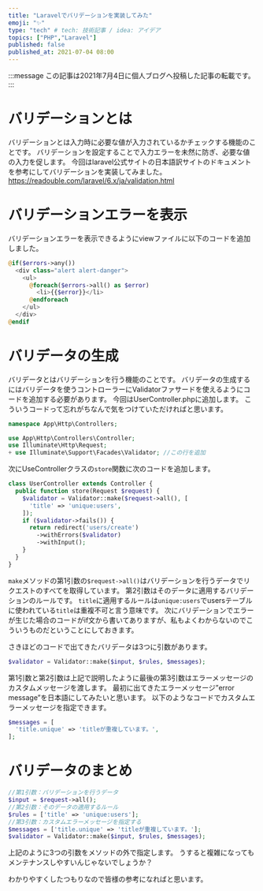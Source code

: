 ```yaml
---
title: "Laravelでバリデーションを実装してみた"
emoji: "✨"
type: "tech" # tech: 技術記事 / idea: アイデア
topics: ["PHP","Laravel"]
published: false
published_at: 2021-07-04 08:00
---
```

:::message
この記事は2021年7月4日に個人ブログへ投稿した記事の転載です。
:::
# バリデーションとは
バリデーションとは入力時に必要な値が入力されているかチェックする機能のことです。
バリデーションを設定することで入力エラーを未然に防ぎ、必要な値の入力を促します。
今回はlaravel公式サイトの日本語訳サイトのドキュメントを参考にしてバリデーションを実装してみました。
https://readouble.com/laravel/6.x/ja/validation.html

# バリデーションエラーを表示
バリデーションエラーを表示できるようにviewファイルに以下のコードを追加しました。
```php
@if($errors->any())
  <div class="alert alert-danger">
    <ul>
      @foreach($errors->all() as $error)
        <li>{{$error}}</li>
      @endforeach
    </ul>
  </div>
@endif
```

# バリ<!-- 無視 -->データの生成
バリ<!-- 無視 -->データとはバリデーションを行う機能のことです。
バリ<!-- 無視 -->データの生成するにはバリ<!-- 無視 -->データを使うコントローラーにValidatorファサードを使えるようにコードを追加する必要があります。
今回はUserController.phpに追加します。
こういうコードって忘れがちなんで気をつけていただければと思います。
```php
namespace App\Http\Controllers;

use App\Http\Controllers\Controller;
use Illuminate\Http\Request;
+ use Illuminate\Support\Facades\Validator; //この行を追加
```

次にUseControllerクラスの`store`関数に次のコードを追加します。
```php
class UserController extends Controller {
  public function store(Request $request) {
    $validator = Validator::make($request->all(), [
      'title' => 'unique:users',
    ]);
    if ($validator->fails()) {
      return redirect('users/create')
        ->withErrors($validator)
        ->withInput();
    }
  }
}
```
`make`メソッドの第1引数の`$request->all()`はバリデーションを行うデータでリクエストのすべてを取得しています。
第2引数はそのデータに適用するバリデーションのルールです。
`title`に適用するルールは`unique:users`でusersテーブルに使われている`title`は重複不可と言う意味です。
次にバリデーションでエラーが生じた場合のコードがif文から書いてありますが、私もよくわからないのでこういうものだということにしておきます。

さきほどのコードで出てきたバリ<!-- 無視 -->データは3つに引数があります。
```php
$validator = Validator::make($input, $rules, $messages);
```
第1引数と第2引数は上記で説明したように最後の第3引数はエラーメッセージのカスタムメッセージを渡します。
最初に出てきたエラーメッセージ”error message”を日本語にしてみたいと思います。
以下のようなコードでカスタムエラーメッセージを指定できます。
```php
$messages = [
  'title.unique' => 'titleが重複しています。',
];
```

# バリ<!-- 無視 -->データのまとめ
```php
//第1引数：バリデーションを行うデータ
$input = $request->all();
//第2引数：そのデータの適用するルール
$rules = ['title' => 'unique:users'];
//第3引数：カスタムエラーメッセージを指定する
$messages = ['title.unique' => 'titleが重複しています。'];
$validator = Validator::make($input, $rules, $messages);
```
上記のように3つの引数をメソッドの外で指定します。
うすると複雑になってもメンテナンスしやすいんじゃないでしょうか？

わかりやすくしたつもりなので皆様の参考になればと思います。
